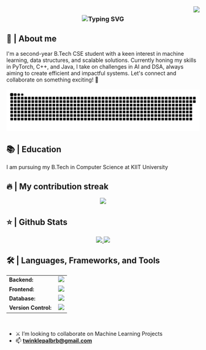 <img align = "right" src = "https://visitor-badge.laobi.icu/badge?page_id=twnkle2713.twnkl2713"/>

<h3 align = "center"><img src="https://readme-typing-svg.herokuapp.com?font=Nerko+One&size=50&duration=2000&pause=1500&color=f719f7&center=true&vCenter=true&width=250&height=100&lines=Hello+👋;I'm+Twinkle" alt="Typing SVG" />
</h3>

<h2>📖 | About me</h2>
I'm a second-year B.Tech CSE student with a keen interest in machine learning, data structures, and scalable solutions. Currently honing my skills in PyTorch, C++, and Java, I take on challenges in AI and DSA, always aiming to create efficient and impactful systems. Let's connect and collaborate on something exciting! 🚀

<div align="center">
  <br>
  <img alt="snake eating my contributions" src="https://raw.githubusercontent.com/codediaz/codediaz/output/github-contribution-grid-snake.svg" />
  <br/>
</div>

<h2>📚 | Education</h2>
<p>I am pursuing my B.Tech in Computer Science at KIIT University</p>

<h2>🔥 | My contribution streak</h2>
<p align="center">
  <a href="https://github.com/DenverCoder1/github-readme-streak-stats">
    <img src="https://github-readme-streak-stats.herokuapp.com/?user=twnkl2713#version3"/>
  </a>
</p>

<h2>⭐ | Github Stats</h2>
<div align="center">
  <a href="https://github.com/twnkl2713">
    <img height="180em" src="https://github-readme-stats.vercel.app/api?username=twnkl2713&show_icons=true&theme=default&include_all_commits=true&count_private=true"/>
    <img height="180em" src="https://github-readme-stats.vercel.app/api/top-langs/?username=twnkl2713&layout=compact&langs_count=7&theme=default"/>
  </a>
</div>

<h2>🛠️ | Languages, Frameworks, and Tools</h2>
<table>
  <tr>
    <td style="font-weight: bold; padding-right: 10px; vertical-align: center; border: none;">Backend:</td>
    <td><img height="40" src="https://skillicons.dev/icons?i=c,python,java,torch"/></td>
  </tr>
  <tr>
    <td style="font-weight: bold; padding-right: 10px; vertical-align: center;">Frontend:</td>
    <td><img height="40" src="https://skillicons.dev/icons?i=html,css,bootstrap,javascript,react,tailwindcss"/></td>
  </tr>
  <tr>
    <td style="font-weight: bold; padding-right: 10px; vertical-align: center; border: none;">Database:</td>
    <td><img height="40" src="https://skillicons.dev/icons?i=mysql,postgresql"/></td>
  </tr>
  <tr>
    <td style="font-weight: bold; padding-right: 10px; vertical-align: center; border: none;">Version Control:</td>
    <td><img height="40" src="https://skillicons.dev/icons?i=github,git"/></td>
  </tr>
</table>
<br>

- ⚔️ I’m looking to collaborate on Machine Learning Projects
- 📫 **twinklepalbrb@gmail.com**
